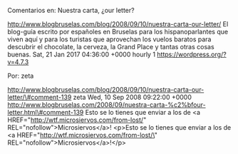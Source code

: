 Comentarios en: Nuestra carta, ¿our letter?

http://www.blogbruselas.com/blog/2008/09/10/nuestra-carta-our-letter/ El
blog-guía escrito por españoles en Bruselas para los hispanoparlantes
que viven aquí y para los turistas que aprovechan los vuelos baratos
para descubrir el chocolate, la cerveza, la Grand Place y tantas otras
cosas buenas. Sat, 21 Jan 2017 04:36:00 +0000 hourly 1
https://wordpress.org/?v=4.7.3

Por: zeta

http://www.blogbruselas.com/blog/2008/09/10/nuestra-carta-our-letter/\#comment-139
zeta Wed, 10 Sep 2008 09:22:00 +0000
http://www.blogbruselas.com/2008/09/nuestra-carta-%c2%bfour-letter.html\#comment-139
Esto se lo tienes que enviar a los de &lt;a
HREF=&quot;http://wtf.microsiervos.com/from-lost/&quot;
REL=&quot;nofollow&quot;&gt;Microsiervos&lt;/a&gt;! \<p\>Esto se lo
tienes que enviar a los de \<a
HREF=\"http://wtf.microsiervos.com/from-lost/\"
REL=\"nofollow\"\>Microsiervos\</a\>!\</p\>
